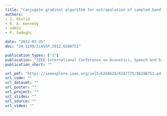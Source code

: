 ```yaml
---
title: "Conjugate gradient algorithm for extrapolation of sampled bandlimited signals on the 2‐sphere"
authors:
- Z. Khalid
- R. A. Kennedy
- admin
- P. Sadeghi

date: "2012-03-25"
doi: "10.1109/ICASSP.2012.6288751"

publication_types: ["1"]
publication: "IEEE International Conference on Acoustics, Speech and Signal Processing (ICASSP), Kyoto, Japan"
publication_short: ""

url_pdf: "https://ieeexplore.ieee.org/iel5/6268628/6287775/06288751.pdf"
url_code: ""
url_dataset: ""
url_poster: ""
url_project: ""
url_slides: ""
url_source: ""
url_video: ""
---
```


